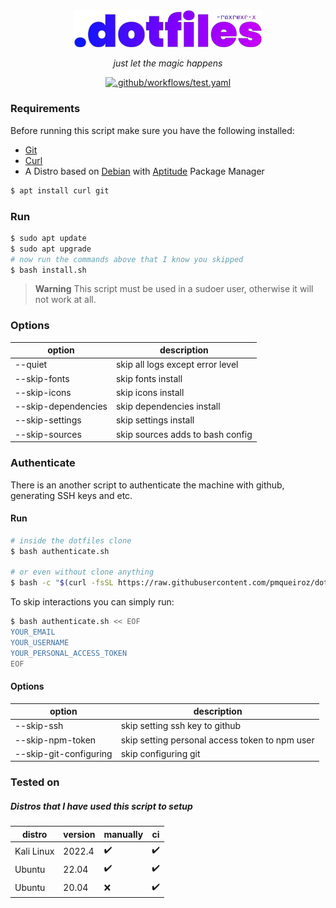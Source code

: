 <!-- VARS -->
[git-url]: https://git-scm.com/
[curl-url]: https://curl.se/
[aptitude-url]: https://wiki.debian.org/Aptitude
[debian-url]: https://www.debian.org/
<!-- END_VARS -->

<div align="center" >
   <img src="./.github/assets/logo_wo_blur.svg" width=300>

   _just let the magic happens_
   
   [![.github/workflows/test.yaml](https://github.com/pmqueiroz/dotfiles/actions/workflows/test.yaml/badge.svg?branch=master)](https://github.com/pmqueiroz/dotfiles/actions/workflows/test.yaml)
   
</div>

### Requirements

Before running this script make sure you have the following installed:
   * [Git][git-url]
   * [Curl][curl-url]
   * A Distro based on [Debian][debian-url] with [Aptitude][aptitude-url] Package Manager

```sh
$ apt install curl git
```

### Run

```sh
$ sudo apt update
$ sudo apt upgrade
# now run the commands above that I know you skipped
$ bash install.sh
```
> **Warning** This script must be used in a sudoer user, otherwise it will not work at all.

### Options

| option  |          description             |
|---------|----------------------------------|
| --quiet | skip all logs except error level |
| --skip-fonts | skip fonts install |
| --skip-icons | skip icons install |
| --skip-dependencies | skip dependencies install |
| --skip-settings | skip settings install |
| --skip-sources | skip sources adds to bash config |

### Authenticate

There is an another script to authenticate the machine with github, generating SSH keys and etc.

#### Run

```sh
# inside the dotfiles clone
$ bash authenticate.sh

# or even without clone anything
$ bash -c "$(curl -fsSL https://raw.githubusercontent.com/pmqueiroz/dotfiles/master/authenticate.sh)"
```

To skip interactions you can simply run:

```sh
$ bash authenticate.sh << EOF
YOUR_EMAIL
YOUR_USERNAME
YOUR_PERSONAL_ACCESS_TOKEN
EOF
```

#### Options

| option  |          description             |
|---------|----------------------------------|
| --skip-ssh | skip setting ssh key to github |
| --skip-npm-token | skip setting personal access token to npm user |
| --skip-git-configuring | skip configuring git |

### Tested on

##### Distros that I have used this script to setup

| distro | version | manually | ci |
| -------|---------|----------|----|
| Kali Linux | 2022.4 | :heavy_check_mark: | :heavy_check_mark: |
| Ubuntu | 22.04 | :heavy_check_mark: | :heavy_check_mark: |
| Ubuntu | 20.04 | :x: | :heavy_check_mark: |

